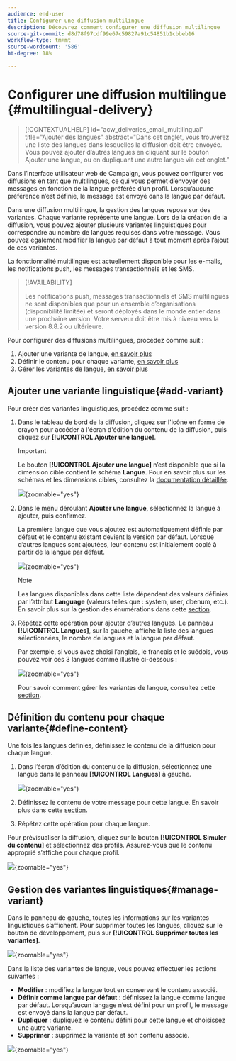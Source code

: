 ```yaml
---
audience: end-user
title: Configurer une diffusion multilingue
description: Découvrez comment configurer une diffusion multilingue
source-git-commit: d8d78f97cdf99e67c59827a91c54851b1cbbeb16
workflow-type: tm+mt
source-wordcount: '586'
ht-degree: 18%

---
```


# Configurer une diffusion multilingue {#multilingual-delivery}

>[!CONTEXTUALHELP]
>id="acw_deliveries_email_multilingual"
>title="Ajouter des langues"
>abstract="Dans cet onglet, vous trouverez une liste des langues dans lesquelles la diffusion doit être envoyée. Vous pouvez ajouter d’autres langues en cliquant sur le bouton Ajouter une langue, ou en dupliquant une autre langue via cet onglet."

Dans l’interface utilisateur web de Campaign, vous pouvez configurer vos diffusions en tant que multilingues, ce qui vous permet d’envoyer des messages en fonction de la langue préférée d’un profil. Lorsqu’aucune préférence n’est définie, le message est envoyé dans la langue par défaut.

Dans une diffusion multilingue, la gestion des langues repose sur des variantes. Chaque variante représente une langue. Lors de la création de la diffusion, vous pouvez ajouter plusieurs variantes linguistiques pour correspondre au nombre de langues requises dans votre message. Vous pouvez également modifier la langue par défaut à tout moment après l’ajout de ces variantes.

La fonctionnalité multilingue est actuellement disponible pour les e-mails, les notifications push, les messages transactionnels et les SMS.

>[!AVAILABILITY]
>
>Les notifications push, messages transactionnels et SMS multilingues ne sont disponibles que pour un ensemble d’organisations (disponibilité limitée) et seront déployés dans le monde entier dans une prochaine version. Votre serveur doit être mis à niveau vers la version 8.8.2 ou ultérieure.

Pour configurer des diffusions multilingues, procédez comme suit :

1. Ajouter une variante de langue, [en savoir plus](#add-variant)
1. Définir le contenu pour chaque variante, [en savoir plus](#define-content)
1. Gérer les variantes de langue, [en savoir plus](#manage-variant)

## Ajouter une variante linguistique{#add-variant}

Pour créer des variantes linguistiques, procédez comme suit :

1. Dans le tableau de bord de la diffusion, cliquez sur l&#39;icône en forme de crayon pour accéder à l&#39;écran d&#39;édition du contenu de la diffusion, puis cliquez sur **[!UICONTROL Ajouter une langue]**.

   >[!IMPORTANT]
   >
   >Le bouton **[!UICONTROL Ajouter une langue]** n’est disponible que si la dimension cible contient le schéma **Langue**. Pour en savoir plus sur les schémas et les dimensions cibles, consultez la [documentation détaillée](../audience/targeting-dimensions.md).

   ![](assets/edit-content_2.png){zoomable="yes"}

1. Dans le menu déroulant **Ajouter une langue**, sélectionnez la langue à ajouter, puis confirmez.

   La première langue que vous ajoutez est automatiquement définie par défaut et le contenu existant devient la version par défaut. Lorsque d’autres langues sont ajoutées, leur contenu est initialement copié à partir de la langue par défaut.

   ![](assets/edit-content_3.png){zoomable="yes"}

   >[!NOTE]
   >
   >Les langues disponibles dans cette liste dépendent des valeurs définies par l’attribut **Language** (valeurs telles que : system, user, dbenum, etc.). En savoir plus sur la gestion des énumérations dans cette [section](../administration/enumerations.md).

1. Répétez cette opération pour ajouter d’autres langues. Le panneau **[!UICONTROL Langues]**, sur la gauche, affiche la liste des langues sélectionnées, le nombre de langues et la langue par défaut.

   Par exemple, si vous avez choisi l’anglais, le français et le suédois, vous pouvez voir ces 3 langues comme illustré ci-dessous :

   ![](assets/edit-content_9.png){zoomable="yes"}

   Pour savoir comment gérer les variantes de langue, consultez cette [section](#manage-variant).

## Définition du contenu pour chaque variante{#define-content}

Une fois les langues définies, définissez le contenu de la diffusion pour chaque langue.

1. Dans l’écran d’édition du contenu de la diffusion, sélectionnez une langue dans le panneau **[!UICONTROL Langues]** à gauche.

   ![](assets/edit-content_11.png){zoomable="yes"}

1. Définissez le contenu de votre message pour cette langue. En savoir plus dans cette [section](../msg/create-deliveries.md).

1. Répétez cette opération pour chaque langue.

<!--
>[!BEGINTABS]

>[!TAB Email delivery]

1. From the delivery content edition screen, choose a language and click the **[!UICONTROL Edit email body]** button. You can also hover over the email preview and select **[!UICONTROL Open email designer]**.

    ![](assets/edit-content_11.png){zoomable="yes"}

1. Define the content of your email for this language. [Read more](../email/get-started-email-designer.md#start-authoring)

1. Repeat this operation for each language.

>[!TAB SMS delivery]

1. From the delivery content edition screen, choose a language.

1. Edit the content of the SMS message for this language. [Read more](../sms/create-sms.md)

    ![](assets/edit-content_11-sms.png){zoomable="yes"}

1. Repeat this operation for each language.

>[!ENDTABS]

-->

Pour prévisualiser la diffusion, cliquez sur le bouton **[!UICONTROL Simuler du contenu]** et sélectionnez des profils. Assurez-vous que le contenu approprié s’affiche pour chaque profil.

![](assets/edit-content_5.png){zoomable="yes"}

## Gestion des variantes linguistiques{#manage-variant}

Dans le panneau de gauche, toutes les informations sur les variantes linguistiques s’affichent. Pour supprimer toutes les langues, cliquez sur le bouton de développement, puis sur **[!UICONTROL Supprimer toutes les variantes]**.

![](assets/edit-content_13.png){zoomable="yes"}

Dans la liste des variantes de langue, vous pouvez effectuer les actions suivantes :

* **Modifier** : modifiez la langue tout en conservant le contenu associé.
* **Définir comme langue par défaut** : définissez la langue comme langue par défaut. Lorsqu’aucun langage n’est défini pour un profil, le message est envoyé dans la langue par défaut.
* **Dupliquer** : dupliquez le contenu défini pour cette langue et choisissez une autre variante.
* **Supprimer** : supprimez la variante et son contenu associé.

![](assets/edit-content_13-sms.png){zoomable="yes"}

